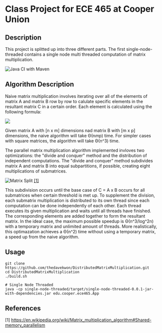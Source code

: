 # Class Project for ECE 465 at Cooper Union
## Description
This project is splitted up into three different parts. The first single-node-threaded contains a single node multi threaded computation of matrix multiplication.

![Java CI with Maven](https://github.com/thedavekwon/DistributedMatrixMultiplication/workflows/Java%20CI%20with%20Maven/badge.svg)

## Algorithm Description
Naive matrix multiplication involves iterating over all of the elements of matrix A and matrix B row by row to calulate specific elements in the resultant matrix C in a certain order. Each element is calculated using the following formula:

<img src="https://latex.codecogs.com/svg.latex?\Large&space;c_{i,%20j}=\sum_{k=1}^{m}a_{i,k}b_{k,j}" />

Given matrix A with [n x m] dimensions nad matrix B with [m x p]  dimensions, the naive algorithm will take Θ(n*m*p) time. For simpler cases with square matrices, the algorithm will take Θ(n^3) time. 


The parallel matrix multiplication algorithm implemented invloves two optimizations: the "divide and conquer" method and the distribution of independent computations. The "divide and conquer" method subdivides matrix A and matrix B into equal subpartitions, if possible, creating eight multiplications of submatrices. 

<img src="https://wikimedia.org/api/rest_v1/media/math/render/svg/cdaaee9668d62d9a95660308b76ff583b54a46bd" title="Matrix Split"> [[1]](#1)

This subdivision occurs until the base case of C = A x B occurs for all  submatrices when certain threshold is met up. To supplement the division, each submatrix multiplication is distributed to its own thread since each computation can be done independently of each other. Each thread executes its given multiplication and waits until all threads have finished. The corresponding elements are added together to form the resultant matrix. 
In the ideal case, the maximum possible speedup is Θ(n^3/log^2n) with a temporary matrix and unlimited amount of threads. More realistically, this optimazation achieves a Θ(n^2) time without using a temporary matrix, a speed up from the naive algorithm.

## Usage
```
git clone https://github.com/thedavekwon/DistributedMatrixMultiplication.git
cd DistributedMatrixMultiplication
./build.sh

# Single Node Threaded
java -cp single-node-threaded/target/single-node-threaded-0.0.1-jar-with-dependencies.jar edu.cooper.ece465.App 
```

## References
<a id="1">[1]</a> 
https://en.wikipedia.org/wiki/Matrix_multiplication_algorithm#Shared-memory_parallelism
